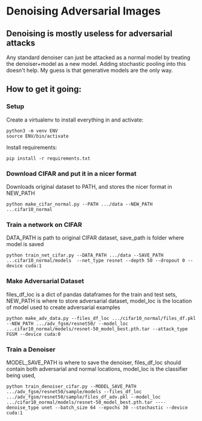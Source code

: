 # Denoising Adversarial Images


## Denoising is mostly useless for adversarial attacks
Any standard denoiser can just be attacked as a normal model by treating the denoiser+model as a new model. Adding stochastic pooling into this doesn't help. My guess is that generative models are the only way.


## How to get it going:
### Setup
Create a virtualenv to install everything in and activate:

```
python3 -m venv ENV
source ENV/bin/activate
```

Install requirements:

```
pip install -r requirements.txt
```

### Download CIFAR and put it in a nicer format
Downloads original dataset to PATH, and stores the nicer format in NEW\_PATH

```
python make_cifar_normal.py --PATH .../data --NEW_PATH ...cifar10_normal 
```

### Train a network on CIFAR
DATA\_PATH is path to original CIFAR dataset, save\_path is folder where model is saved

```
python train_net_cifar.py --DATA_PATH .../data --SAVE_PATH ...cifar10_normal/models  --net_type resnet --depth 50 --dropout 0 --device cuda:1
```

### Make Adversarial Dataset
files\_df\_loc is a dict of pandas dataframes for the train and test sets, NEW\_PATH is where to store adversarial dataset, model\_loc is the location of model used to create adversarial examples

```
python make_adv_data.py --files_df_loc .../cifar10_normal/files_df.pkl --NEW_PATH .../adv_fgsm/resnet50/ --model_loc ...cifar10_normal/models/resnet-50_model_best.pth.tar --attack_type FGSM --device cuda:0
```

### Train a Denoiser
MODEL\_SAVE\_PATH is where to save the denoiser, files\_df\_loc should contain both adversarial and normal locations, model\_loc  is the classifier being used,

```
python train_denoiser_cifar.py --MODEL_SAVE_PATH .../adv_fgsm/resnet50/sample/models --files_df_loc .../adv_fgsm/resnet50/sample/files_df_adv.pkl --model_loc .../cifar10_normal/models/resnet-50_model_best.pth.tar ----denoise_type unet --batch_size 64 --epochs 30 --stochastic --device cuda:1
```